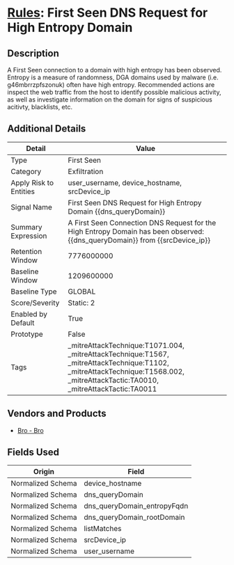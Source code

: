 # [Rules](README.md): First Seen DNS Request for High Entropy Domain

## Description
A First Seen connection to a domain with high entropy has been observed. Entropy is a measure of randomness, DGA domains used by malware (i.e. g46mbrrzpfszonuk) often have high entropy. Recommended actions are inspect the web traffic from the host to identify possible malicious activity, as well as investigate information on the domain for signs of suspicious acitivty, blacklists, etc.

## Additional Details
|Detail|Value|
|----|----|
|Type|First Seen|
|Category|Exfiltration|
|Apply Risk to Entities|user_username, device_hostname, srcDevice_ip|
|Signal Name|First Seen DNS Request for High Entropy Domain {{dns_queryDomain}}|
|Summary Expression|A First Seen Connection DNS Request for the High Entropy Domain   has been observed: {{dns_queryDomain}} from {{srcDevice_ip}}|
|Retention Window|7776000000|
|Baseline Window|1209600000|
|Baseline Type|GLOBAL|
|Score/Severity|Static: 2|
|Enabled by Default|True|
|Prototype|False|
|Tags|_mitreAttackTechnique:T1071.004, _mitreAttackTechnique:T1567, _mitreAttackTechnique:T1102, _mitreAttackTechnique:T1568.002, _mitreAttackTactic:TA0010, _mitreAttackTactic:TA0011|
## Vendors and Products
- [Bro - Bro](../products/37C866BF-72E1-470A-9072-EDB908F56951.md)


## Fields Used

|Origin|Field|
|----|----|
|Normalized Schema|device_hostname|
|Normalized Schema|dns_queryDomain|
|Normalized Schema|dns_queryDomain_entropyFqdn|
|Normalized Schema|dns_queryDomain_rootDomain|
|Normalized Schema|listMatches|
|Normalized Schema|srcDevice_ip|
|Normalized Schema|user_username|


